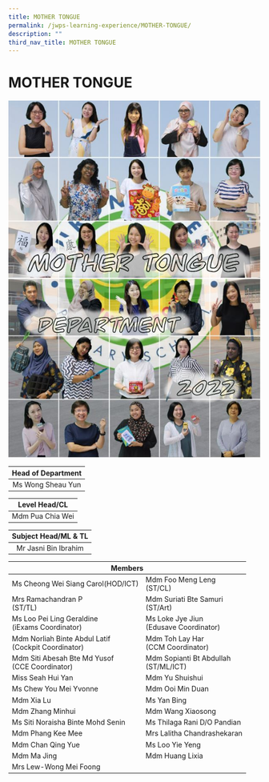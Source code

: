 ```yaml
---
title: MOTHER TONGUE
permalink: /jwps-learning-experience/MOTHER-TONGUE/
description: ""
third_nav_title: MOTHER TONGUE
---
```

# MOTHER TONGUE
![](/images/JWPS%20LEARNING%20EXPERIENCE/Mother%20Tongue/Mother%20Tongue%20Department.jpg)

| Head of Department |
|:------------------:|
|  Ms Wong Sheau Yun |

|   Level Head/CL  |
|:----------------:|
| Mdm Pua Chia Wei |

| Subject Head/ML & TL |
|:--------------------:|
| Mr Jasni Bin Ibrahim |

<table>
<thead>
  <tr>
    <th colspan="2">Members</th>
  </tr>
</thead>
<tbody>
  <tr>
    <td>Ms Cheong Wei Siang Carol(HOD/ICT)</td>
    <td>Mdm Foo Meng Leng<br>(ST/CL)</td>
  </tr>
  <tr>
    <td> Mrs Ramachandran P<br>(ST/TL)</td>
    <td> Mdm Suriati Bte Samuri<br>(ST/Art)</td>
  </tr>
  <tr>
    <td> Ms Loo Pei Ling Geraldine<br>(iExams Coordinator)</td>
    <td>Ms Loke Jye Jiun<br>(Edusave Coordinator)<br></td>
  </tr>
  <tr>
    <td>Mdm Norliah Binte Abdul Latif<br>(Cockpit Coordinator)<br></td>
    <td>Mdm Toh Lay Har<br>(CCM Coordinator)</td>
  </tr>
  <tr>
    <td>Mdm Siti Abesah Bte Md Yusof<br>(CCE Coordinator)<br></td>
    <td>Mdm Sopianti Bt Abdullah<br>(ST/ML/ICT)</td>
  </tr>
  <tr>
    <td>Miss Seah Hui Yan<br></td>
    <td>  Mdm Yu Shuishui </td>
  </tr>
  <tr>
    <td> Ms Chew You Mei Yvonne</td>
    <td>Mdm Ooi Min Duan</td>
  </tr>
  <tr>
    <td>Mdm Xia Lu</td>
    <td>Ms Yan Bing<br></td>
  </tr>
  <tr>
    <td>Mdm Zhang Minhui  </td>
    <td>Mdm Wang Xiaosong </td>
  </tr>
  <tr>
    <td>Ms Siti Noraisha Binte Mohd Senin</td>
    <td> Ms Thilaga Rani D/O Pandian</td>
  </tr>
  <tr>
    <td>Mdm Phang Kee Mee</td>
    <td>Mrs Lalitha Chandrashekaran</td>
  </tr>
  <tr>
    <td>Mdm Chan Qing Yue</td>
    <td> Ms Loo Yie Yeng<br></td>
  </tr>
  <tr>
    <td>Mdm Ma Jing<br></td>
    <td>Mdm Huang Lixia</td>
  </tr>
  <tr>
    <td> Mrs Lew-Wong Mei Foong</td>
    <td> </td>
  </tr>
</tbody>
</table>